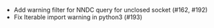 * Add warning filter for NNDC query for unclosed socket (#162, #192)
* Fix Iterable import warning in python3 (#193)
